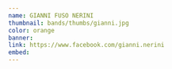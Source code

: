 ```yaml
---
name: GIANNI FUSO NERINI
thumbnail: bands/thumbs/gianni.jpg
color: orange
banner:
link: https://www.facebook.com/gianni.nerini
embed:
---
```

